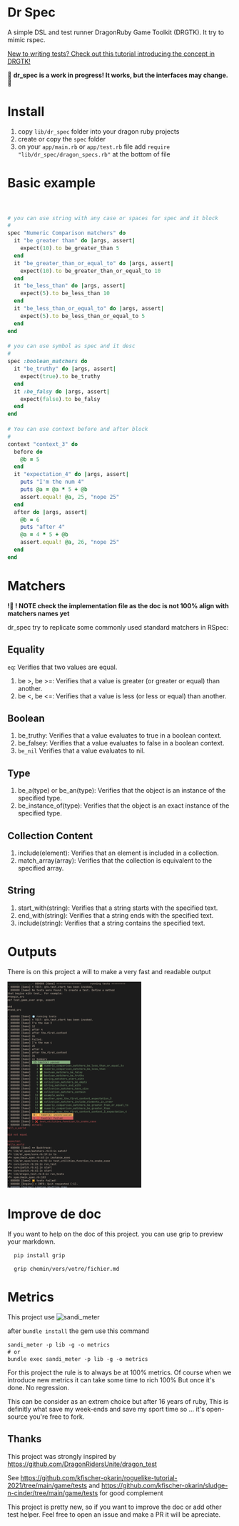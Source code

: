 # Dr Spec

A simple DSL and test runner DragonRuby Game Toolkit (DRGTK).
It try to mimic rspec.

[New to writing tests? Check out this tutorial introducing the concept in DRGTK!](https://www.dragonriders.community/recipes/testing)

🚧 **dr_spec is a work in progress! It works, but the interfaces may change.** 🚧

# Install

1. copy `lib/dr_spec` folder into your dragon ruby projects
2. create or copy the `spec` folder
3. on your `app/main.rb` or `app/test.rb` file add `require "lib/dr_spec/dragon_specs.rb"` at the bottom of file




# Basic example
```ruby


# you can use string with any case or spaces for spec and it block
#
spec "Numeric Comparison matchers" do
  it "be greater than" do |args, assert|
    expect(10).to be_greater_than 5
  end
  it "be_greater_than_or_equal_to" do |args, assert|
    expect(10).to be_greater_than_or_equal_to 10
  end
  it "be_less_than" do |args, assert|
    expect(5).to be_less_than 10
  end
  it "be_less_than_or_equal_to" do |args, assert|
    expect(5).to be_less_than_or_equal_to 5
  end
end

# you can use symbol as spec and it desc
#
spec :boolean_matchers do
  it "be_truthy" do |args, assert|
    expect(true).to be_truthy
  end
  it :be_falsy do |args, assert|
    expect(false).to be_falsy
  end
end

# You can use context before and after block
#
context "context_3" do
  before do
    @b = 5
  end
  it "expectation_4" do |args, assert|
    puts "I'm the num 4"
    puts @a = @a * 5 + @b
    assert.equal! @a, 25, "nope 25"
  end
  after do |args, assert|
    @b = 6
    puts "after 4"
    @a = 4 * 5 + @b
    assert.equal! @a, 26, "nope 25"
  end
end

```

# Matchers

**!🚧 ! NOTE check the implementation file as the doc is not 100% align with matchers
names yet**

dr_spec try to replicate some commonly used standard matchers in RSpec:

## Equality

`eq`: Verifies that two values are equal.
<!--
`eql`: Verifies that two values are equal, taking type into account.
## Numeric Comparison:
-->

1. be >, be >=: Verifies that a value is greater (or greater or equal) than
another.
1. be <, be <=: Verifies that a value is less (or less or equal) than another.

## Boolean

1. be_truthy: Verifies that a value evaluates to true in a boolean context.
1. be_falsey: Verifies that a value evaluates to false in a boolean context.
1. `be_nil` Verifies that a value evaluates to nil.

## Type

1. be_a(type) or be_an(type): Verifies that the object is an instance of the
specified type.
1. be_instance_of(type): Verifies that the object is an exact instance of the
specified type.

## Collection Content

1. include(element): Verifies that an element is included in a collection.
1. match_array(array): Verifies that the collection is equivalent to the specified
array.

## String

1. start_with(string): Verifies that a string starts with the specified text.
1. end_with(string): Verifies that a string ends with the specified text.
1. include(string): Verifies that a string contains the specified text.


# Outputs

There is on this project a will to make a very fast and readable output

<img src="image.png" alt="some output" width="300">


# Improve de doc

If you want to help on the doc of this project.
you can use grip to preview your markdown.

```
  pip install grip

```

```
  grip chemin/vers/votre/fichier.md

```

# Metrics

This project use ![sandi_meter ](https://github.com/makaroni4/sandi_meter)

after `bundle install` the gem
use this command
```
sandi_meter -p lib -g -o metrics
# or
bundle exec sandi_meter -p lib -g -o metrics
```

For this project the rule is to always be at 100% metrics.
Of course when we introduce new metrics it can take some time to rich 100%
But once it's done. No regression.

This can be consider as an extrem choice but after 16 years of ruby,
This is definitly what save my week-ends and save my sport time so ...
it's open-source you're free to fork.

## Thanks

This project was strongly inspired by
https://github.com/DragonRidersUnite/dragon_test

See
https://github.com/kfischer-okarin/roguelike-tutorial-2021/tree/main/game/tests
and
https://github.com/kfischer-okarin/sludge-n-cinder/tree/main/game/tests
for good complement

This project is pretty new, so if you want to improve the doc or add other test
helper. Feel free to open an issue and make a PR it will be apreciate.

